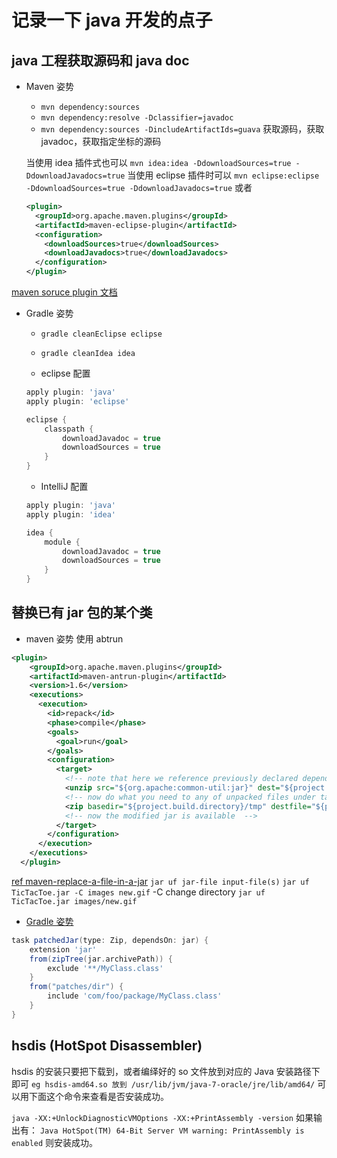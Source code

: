 # 记录一下 java 开发的点子

## java 工程获取源码和 java doc

- Maven 姿势

  - `mvn dependency:sources`
  - `mvn dependency:resolve -Dclassifier=javadoc`
  - `mvn dependency:sources -DincludeArtifactIds=guava`
    获取源码，获取 javadoc，获取指定坐标的源码

  当使用 idea 插件式也可以 `mvn idea:idea -DdownloadSources=true -DdownloadJavadocs=true`
  当使用 eclipse 插件时可以 `mvn eclipse:eclipse -DdownloadSources=true -DdownloadJavadocs=true`
  或者

  ```xml
  <plugin>
    <groupId>org.apache.maven.plugins</groupId>
    <artifactId>maven-eclipse-plugin</artifactId>
    <configuration>
      <downloadSources>true</downloadSources>
      <downloadJavadocs>true</downloadJavadocs>
    </configuration>
  </plugin>
  ```

[maven soruce plugin 文档](https://maven.apache.org/plugins/maven-dependency-plugin/sources-mojo.html)

- Gradle 姿势

  - `gradle cleanEclipse eclipse`
  - `gradle cleanIdea idea`

  - eclipse 配置

  ```gradle
  apply plugin: 'java'
  apply plugin: 'eclipse'

  eclipse {
      classpath {
          downloadJavadoc = true
          downloadSources = true
      }
  }
  ```

  - IntelliJ 配置

  ```gradle
  apply plugin: 'java'
  apply plugin: 'idea'

  idea {
      module {
          downloadJavadoc = true
          downloadSources = true
      }
  }
  ```

## 替换已有 jar 包的某个类

- maven 姿势 使用 abtrun

```xml
<plugin>
    <groupId>org.apache.maven.plugins</groupId>
    <artifactId>maven-antrun-plugin</artifactId>
    <version>1.6</version>
    <executions>
      <execution>
        <id>repack</id>
        <phase>compile</phase>
        <goals>
          <goal>run</goal>
        </goals>
        <configuration>
          <target>
            <!-- note that here we reference previously declared dependency -->
            <unzip src="${org.apache:common-util:jar}" dest="${project.build.directory}/tmp"/>
            <!-- now do what you need to any of unpacked files under target/tmp/ -->
            <zip basedir="${project.build.directory}/tmp" destfile="${project.build.directory}/common-util-modified.jar"/>
            <!-- now the modified jar is available  -->
          </target>
        </configuration>
      </execution>
    </executions>
  </plugin>
```

[ref maven-replace-a-file-in-a-jar](https://stackoverflow.com/questions/6307191/maven-replace-a-file-in-a-jar/7085511#7085511)
`jar uf jar-file input-file(s)`
`jar uf TicTacToe.jar -C images new.gif` -C change directory
`jar uf TicTacToe.jar images/new.gif`

- [Gradle 姿势](https://stackoverflow.com/questions/27946825/gradle-replace-class-file-into-modifying-the-manifest)

```gradle
task patchedJar(type: Zip, dependsOn: jar) {
    extension 'jar'
    from(zipTree(jar.archivePath)) {
        exclude '**/MyClass.class'
    }
    from("patches/dir") {
        include 'com/foo/package/MyClass.class'
    }
}
```

## hsdis (HotSpot Disassembler)

hsdis 的安装只要把下载到，或者编绎好的 so 文件放到对应的 Java 安装路径下即可
`eg hsdis-amd64.so 放到 /usr/lib/jvm/java-7-oracle/jre/lib/amd64/`
可以用下面这个命令来查看是否安装成功。

`java -XX:+UnlockDiagnosticVMOptions -XX:+PrintAssembly -version`
如果输出有：
`Java HotSpot(TM) 64-Bit Server VM warning: PrintAssembly is enabled`
则安装成功。
